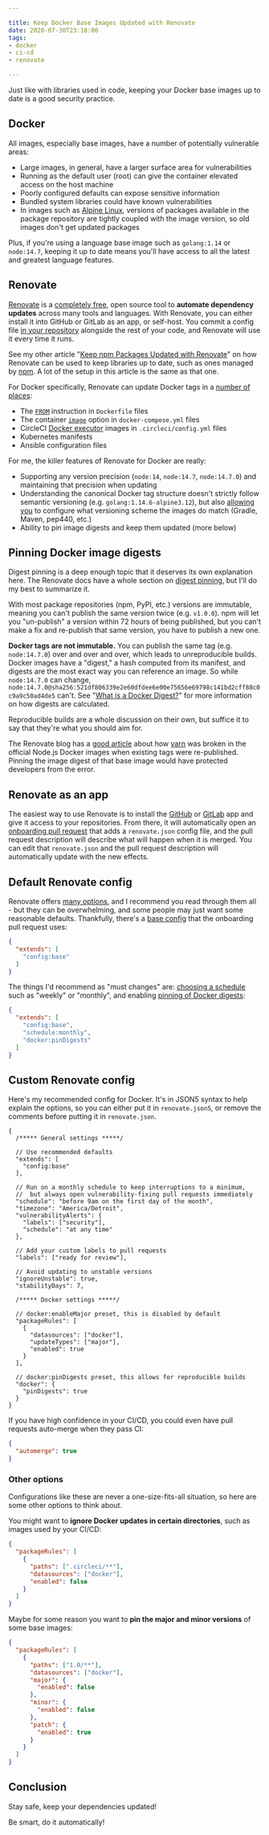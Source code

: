 ```yaml
---

title: Keep Docker Base Images Updated with Renovate
date: 2020-07-30T23:18:00
tags:
- docker
- ci-cd
- renovate

---
```


Just like with libraries used in code, keeping your Docker base images up to date is a good security practice.

## Docker

All images, especially base images, have a number of potentially vulnerable areas:

- Large images, in general, have a larger surface area for vulnerabilities
- Running as the default user (root) can give the container elevated access on the host machine
- Poorly configured defaults can expose sensitive information
- Bundled system libraries could have known vulnerabilities
- In images such as [Alpine Linux](https://alpinelinux.org/), versions of packages available in the package repository are tightly coupled with the image version, so old images don't get updated packages

Plus, if you're using a language base image such as `golang:1.14` or `node:14.7`, keeping it up to date means you'll have access to all the latest and greatest language features.

## Renovate

[Renovate](https://renovate.whitesourcesoftware.com/) is a [completely free](https://renovate.whitesourcesoftware.com/blog/renovate-is-now-part-of-whitesource/), open source tool to **automate dependency updates** across many tools and languages. With Renovate, you can either install it into GitHub or GitLab as an app, or self-host. You commit a config file [in your repository](https://docs.renovatebot.com/configuration-options/) alongside the rest of your code, and Renovate will use it every time it runs.

See my other article "[Keep npm Packages Updated with Renovate](/blog/keep-npm-packages-updated-with-renovate)" on how Renovate can be used to keep libraries up to date, such as ones managed by [npm](https://www.npmjs.com/). A lot of the setup in this article is the same as that one.

For Docker specifically, Renovate can update Docker tags in a [number of places](https://docs.renovatebot.com/docker/#docker):

- The [`FROM`](https://docs.docker.com/engine/reference/builder/#from) instruction in `Dockerfile` files
- The container [`image`](https://docs.docker.com/compose/compose-file/#image) option in `docker-compose.yml` files
- CircleCI [Docker executor](https://circleci.com/docs/guides/execution-managed/executor-intro/#docker) images in `.circleci/config.yml` files
- Kubernetes manifests
- Ansible configuration files

For me, the killer features of Renovate for Docker are really:

- Supporting any version precision (`node:14`, `node:14.7`, `node:14.7.0`) and maintaining that precision when updating
- Understanding the canonical Docker tag structure doesn't strictly follow semantic versioning (e.g. `golang:1.14.6-alpine3.12`), but also [allowing you](https://docs.renovatebot.com/configuration-options/#versioning) to configure what versioning scheme the images do match (Gradle, Maven, pep440, etc.)
- Ability to pin image digests and keep them updated (more below)

## Pinning Docker image digests

Digest pinning is a deep enough topic that it deserves its own explanation here. The Renovate docs have a whole section on [digest pinning](https://docs.renovatebot.com/docker/#digest-pinning), but I'll do my best to summarize it.

With most package repositories (npm, PyPI, etc.) versions are immutable, meaning you can't publish the same version twice (e.g. `v1.0.0`). npm will let you "un-publish" a version within 72 hours of being published, but you can't make a fix and re-publish that same version, you have to publish a new one.

**Docker tags are not immutable.** You can publish the same tag (e.g. `node:14.7.0`) over and over and over, which leads to unreproducible builds. Docker images have a "digest," a hash computed from its manifest, and digests are the most exact way you can reference an image. So while `node:14.7.0` can change, `node:14.7.0@sha256:521df806339e2e60dfdee6e00e75656e69798c141bd2cff88c0c9a9c50ad4de5` can't. See "[What is a Docker Digest?](/blog/what-is-a-docker-digest)" for more information on how digests are calculated.

Reproducible builds are a whole discussion on their own, but suffice it to say that they're what you should aim for.

The Renovate blog has a [good article](https://renovate.whitesourcesoftware.com/blog/overcoming-dockers-mutable-image-tags/) about how [yarn](https://yarnpkg.com/) was broken in the official Node.js Docker images when existing tags were re-published. Pinning the image digest of that base image would have protected developers from the error.

## Renovate as an app

The easiest way to use Renovate is to install the [GitHub](https://docs.renovatebot.com/getting-started/installing-onboarding/#hosted-githubcom-app) or [GitLab](https://docs.renovatebot.com/getting-started/installing-onboarding/#hosted-gitlabcom-app) app and give it access to your repositories. From there, it will automatically open an [onboarding pull request](https://docs.renovatebot.com/configuration-options/) that adds a `renovate.json` config file, and the pull request description will describe what will happen when it is merged. You can edit that `renovate.json` and the pull request description will automatically update with the new effects.

## Default Renovate config

Renovate offers [many options](https://docs.renovatebot.com/configuration-options/), and I recommend you read through them all - but they can be overwhelming, and some people may just want some reasonable defaults. Thankfully, there's a [base config](https://docs.renovatebot.com/presets-config/#configbase) that the onboarding pull request uses:

```json
{
  "extends": [
    "config:base"
  ]
}
```

The things I'd recommend as "must changes" are: [choosing a schedule](https://docs.renovatebot.com/presets-schedule/) such as "weekly" or "monthly", and enabling [pinning of Docker digests](https://docs.renovatebot.com/docker/#digest-pinning):

```json
{
  "extends": [
    "config:base",
    "schedule:monthly",
    "docker:pinDigests"
  ]
}
```

## Custom Renovate config

Here's my recommended config for Docker. It's in JSON5 syntax to help explain the options, so you can either put it in `renovate.json5`, or remove the comments before putting it in `renovate.json`.

```json5
{
  /***** General settings *****/

  // Use recommended defaults
  "extends": [
    "config:base"
  ],

  // Run on a monthly schedule to keep interruptions to a minimum,
  //  but always open vulnerability-fixing pull requests immediately
  "schedule": "before 9am on the first day of the month",
  "timezone": "America/Detroit",
  "vulnerabilityAlerts": {
    "labels": ["security"],
    "schedule": "at any time"
  },

  // Add your custom labels to pull requests
  "labels": ["ready for review"],

  // Avoid updating to unstable versions
  "ignoreUnstable": true,
  "stabilityDays": 7,

  /***** Docker settings *****/

  // docker:enableMajor preset, this is disabled by default
  "packageRules": [
    {
      "datasources": ["docker"],
      "updateTypes": ["major"],
      "enabled": true
    }
  ],

  // docker:pinDigests preset, this allows for reproducible builds
  "docker": {
    "pinDigests": true
  }
}
```

If you have high confidence in your CI/CD, you could even have pull requests auto-merge when they pass CI:

```json
{
  "automerge": true
}
```

### Other options

Configurations like these are never a one-size-fits-all situation, so here are some other options to think about.

You might want to **ignore Docker updates in certain directories**, such as images used by your CI/CD:

```json
{
  "packageRules": [
    {
      "paths": [".circleci/**"],
      "datasources": ["docker"],
      "enabled": false
    }
  ]
}
```

Maybe for some reason you want to **pin the major and minor versions** of some base images:

```json
{
  "packageRules": [
    {
      "paths": ["1.0/**"],
      "datasources": ["docker"],
      "major": {
        "enabled": false
      },
      "minor": {
        "enabled": false
      },
      "patch": {
        "enabled": true
      }
    }
  ]
}
```

## Conclusion

Stay safe, keep your dependencies updated!

Be smart, do it automatically!
